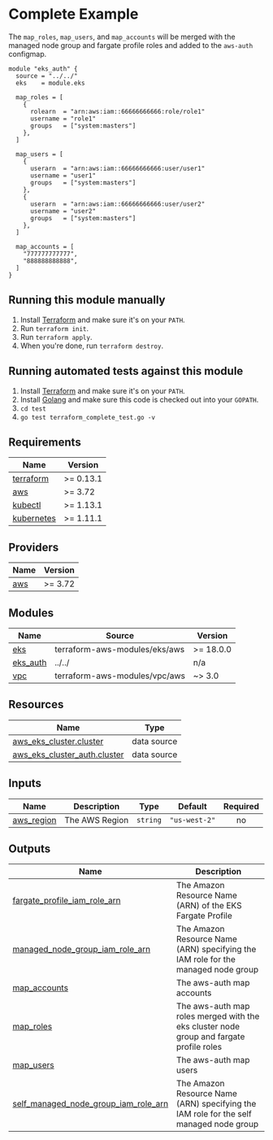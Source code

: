<!-- BEGINNING OF PRE-COMMIT-TERRAFORM DOCS HOOK -->


# Complete Example

The `map_roles`, `map_users`, and `map_accounts` will be merged with the managed node group and fargate profile roles and added to the `aws-auth` configmap.

```hcl
module "eks_auth" {
  source = "../../"
  eks    = module.eks

  map_roles = [
    {
      rolearn  = "arn:aws:iam::66666666666:role/role1"
      username = "role1"
      groups   = ["system:masters"]
    },
  ]

  map_users = [
    {
      userarn  = "arn:aws:iam::66666666666:user/user1"
      username = "user1"
      groups   = ["system:masters"]
    },
    {
      userarn  = "arn:aws:iam::66666666666:user/user2"
      username = "user2"
      groups   = ["system:masters"]
    },
  ]

  map_accounts = [
    "777777777777",
    "888888888888",
  ]
}
```

## Running this module manually

1. Install [Terraform](https://www.terraform.io/) and make sure it's on your `PATH`.
1. Run `terraform init`.
1. Run `terraform apply`.
1. When you're done, run `terraform destroy`.

## Running automated tests against this module

1. Install [Terraform](https://www.terraform.io/) and make sure it's on your `PATH`.
1. Install [Golang](https://golang.org/) and make sure this code is checked out into your `GOPATH`.
1. `cd test`
1. `go test terraform_complete_test.go -v`

## Requirements

| Name | Version |
|------|---------|
| <a name="requirement_terraform"></a> [terraform](#requirement\_terraform) | >= 0.13.1 |
| <a name="requirement_aws"></a> [aws](#requirement\_aws) | >= 3.72 |
| <a name="requirement_kubectl"></a> [kubectl](#requirement\_kubectl) | >= 1.13.1 |
| <a name="requirement_kubernetes"></a> [kubernetes](#requirement\_kubernetes) | >= 1.11.1 |

## Providers

| Name | Version |
|------|---------|
| <a name="provider_aws"></a> [aws](#provider\_aws) | >= 3.72 |

## Modules

| Name | Source | Version |
|------|--------|---------|
| <a name="module_eks"></a> [eks](#module\_eks) | terraform-aws-modules/eks/aws | >= 18.0.0 |
| <a name="module_eks_auth"></a> [eks\_auth](#module\_eks\_auth) | ../../ | n/a |
| <a name="module_vpc"></a> [vpc](#module\_vpc) | terraform-aws-modules/vpc/aws | ~> 3.0 |

## Resources

| Name | Type |
|------|------|
| [aws_eks_cluster.cluster](https://registry.terraform.io/providers/hashicorp/aws/latest/docs/data-sources/eks_cluster) | data source |
| [aws_eks_cluster_auth.cluster](https://registry.terraform.io/providers/hashicorp/aws/latest/docs/data-sources/eks_cluster_auth) | data source |

## Inputs

| Name | Description | Type | Default | Required |
|------|-------------|------|---------|:--------:|
| <a name="input_aws_region"></a> [aws\_region](#input\_aws\_region) | The AWS Region | `string` | `"us-west-2"` | no |

## Outputs

| Name | Description |
|------|-------------|
| <a name="output_fargate_profile_iam_role_arn"></a> [fargate\_profile\_iam\_role\_arn](#output\_fargate\_profile\_iam\_role\_arn) | The Amazon Resource Name (ARN) of the EKS Fargate Profile |
| <a name="output_managed_node_group_iam_role_arn"></a> [managed\_node\_group\_iam\_role\_arn](#output\_managed\_node\_group\_iam\_role\_arn) | The Amazon Resource Name (ARN) specifying the IAM role for the managed node group |
| <a name="output_map_accounts"></a> [map\_accounts](#output\_map\_accounts) | The aws-auth map accounts |
| <a name="output_map_roles"></a> [map\_roles](#output\_map\_roles) | The aws-auth map roles merged with the eks cluster node group and fargate profile roles |
| <a name="output_map_users"></a> [map\_users](#output\_map\_users) | The aws-auth map users |
| <a name="output_self_managed_node_group_iam_role_arn"></a> [self\_managed\_node\_group\_iam\_role\_arn](#output\_self\_managed\_node\_group\_iam\_role\_arn) | The Amazon Resource Name (ARN) specifying the IAM role for the self managed node group |
<!-- END OF PRE-COMMIT-TERRAFORM DOCS HOOK -->
